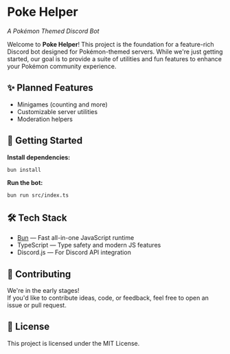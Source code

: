 # Poke Helper

_A Pokémon Themed Discord Bot_

Welcome to **Poke Helper**! This project is the foundation for a feature-rich Discord bot designed for Pokémon-themed servers. While we're just getting started, our goal is to provide a suite of utilities and fun features to enhance your Pokémon community experience.

## ✨ Planned Features

- Minigames (counting and more)
- Customizable server utilities
- Moderation helpers

## 🚀 Getting Started

**Install dependencies:**

```bash
bun install
```

**Run the bot:**

```bash
bun run src/index.ts
```

## 🛠️ Tech Stack

- [Bun](https://bun.sh) — Fast all-in-one JavaScript runtime
- TypeScript — Type safety and modern JS features
- Discord.js — For Discord API integration

## 🤝 Contributing

We're in the early stages!  
If you'd like to contribute ideas, code, or feedback, feel free to open an issue or pull request.

## 📄 License

This project is licensed under the MIT License.
